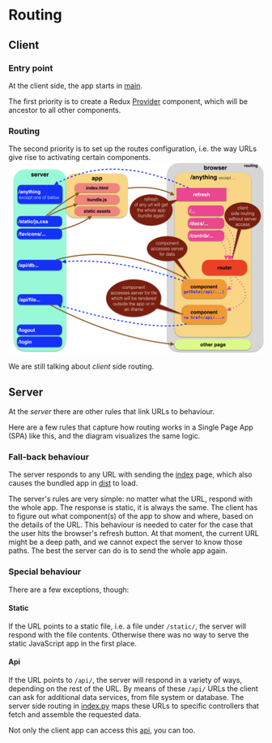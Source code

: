 # Routing

## Client

### Entry point

At the client side, the app starts in [main](Components#main).

The first priority is to create a Redux [Provider](React#redux) component, which
will be ancestor to all other components.

### Routing

The second priority is to set up the routes configuration, i.e. the way URLs
give rise to activating certain components.
![diag](../design/design.006.png)

We are still talking about *client* side routing.

## Server

At the *server* there are other rules that link URLs to behaviour.

Here are a few rules that capture how routing works in a Single Page App (SPA)
like this, and the diagram visualizes the same logic.

### Fall-back behaviour

The server responds to any URL with sending the
[index]({{serverBase}}/views/index.tpl) page, which also causes the bundled
app in [dist]({{repBase}}/static/dist) to load.

The server's rules are very simple: no matter what the URL, respond with the
whole app. The response is static, it is always the same. The client has to
figure out what component(s) of the app to show and where, based on the details
of the URL. This behaviour is needed to cater for the case that the user hits
the browser's refresh button. At that moment, the current URL might be a deep
path, and we cannot expect the server to know those paths. The best the server
can do is to send the whole app again.

### Special behaviour

There are a few exceptions, though:

#### Static ###

If the URL points to a static file, i.e. a file under `/static/`, the server
will respond with the file contents. Otherwise there was no way to serve the
static JavaScript app in the first place.

#### Api ###

If the URL points to `/api/`, the server will respond in a variety of ways,
depending on the rest of the URL. By means of these `/api/` URLs the client can
ask for additional data services, from file system or database. The server side
routing in [index.py]({{serverBase}}/index.py) maps these URLs to specific
controllers that fetch and assemble the requested data.

Not only the client app can access this [api](API), you can too.
